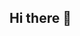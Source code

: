 ## Hi there 👋

<!--
**Gabox1520/Gabox1520** is a ✨ _special_ ✨ repository because its `README.md` (this file) appears on your GitHub profile.

Here are some ideas to get you started:

- 🔭 I’m currently working on nothing
- 🌱 I’m currently learning science
- 👯 I’m looking to collaborate on different proyects
- 🤔 I’m looking for help with programming
- 💬 Ask me about FNaF
- 📫 How to reach me: 8552-2582
- 😄 Pronouns: He/Him
- ⚡ Fun fact: I like playing diferent sports. HALA MADRID
-->
